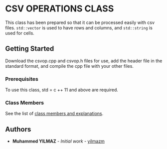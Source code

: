 # CSV OPERATIONS CLASS

This class has been prepared so that it can be processed easily with csv files. ```std::vector``` is used to have rows and columns, and ```std::string``` is used for cells.

## Getting Started

Download the csvop.cpp and csvop.h files for use, add the header file in the standard format, and compile the cpp file with your other files.

### Prerequisites

To use this class, std = c ++ 11 and above are required.

### Class Members

See the list of [class members and explanations](https://github.com/yilmazm/My-Library-Cpp/blob/master/Csv_Operations_Vector/Class%20Members.md).

## Authors

* **Muhammed YILMAZ** - *Initial work* - [yilmazm](https://github.com/yilmazm)